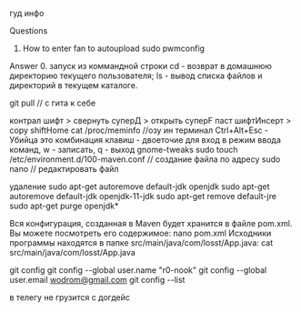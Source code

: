 

гуд инфо


Questions
1. How to enter fan to autoupload
sudo pwmconfig

Answer
0. запуск из коммандной строки
    cd - возврат в домашнюю директорию текущего пользователя;
    ls - вывод списка файлов и директорий в текущем каталоге.






git pull // с гита к себе

контрал шифт > свернуть суперД > открыть суперF
паст шифтИнсерт > copy shiftHome
cat /proc/meminfo //озу ин терминал
Ctrl+Alt+Esc - Убийца
это комбинация клавиш - двоеточие для вход в режим ввода команд, w - записать, q - выход
gnome-tweaks
sudo touch /etc/environment.d/100-maven.conf // создание файла по адресу
sudo nano // редактировать файл

удаление
 sudo apt-get autoremove default-jdk openjdk
 sudo apt-get autoremove default-jdk openjdk-11-jdk
sudo apt-get remove default-jre
sudo apt-get purge openjdk*


Вся конфигурация, созданная в Maven будет хранится в файле pom.xml. Вы можете посмотреть его содержимое:
nano pom.xml
Исходники программы находятся в папке src/main/java/com/losst/App.java:
cat src/main/java/com/losst/App.java

git config
git config --global user.name "r0-nook"
git config --global user.email wodrom@gmail.com
git config --list

в телегу не грузится с догдейс
